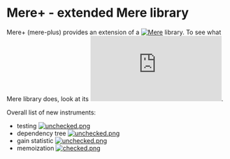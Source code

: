 # Mere+ - extended Mere library

Mere+ (mere-plus) provides an extension of a [![Mere](https://github.com/GlaDos28/mere)]() library.
To see what Mere library does, look at its [![README](https://github.com/GlaDos28/mere/blob/master/README.md)]().

Overall list of new instruments:

- testing [![unchecked.png](https://s27.postimg.org/3npt6xm9f/unchecked_1.png)](https://postimg.org/image/qcf06i3n3/)
- dependency tree [![unchecked.png](https://s27.postimg.org/3npt6xm9f/unchecked_1.png)](https://postimg.org/image/qcf06i3n3/)
- gain statistic [![unchecked.png](https://s27.postimg.org/3npt6xm9f/unchecked_1.png)](https://postimg.org/image/qcf06i3n3/)
- memoization [![checked.png](https://s24.postimg.org/4ar2fhkk5/checked.png)](https://postimg.org/image/wnmk5y6a9/)

